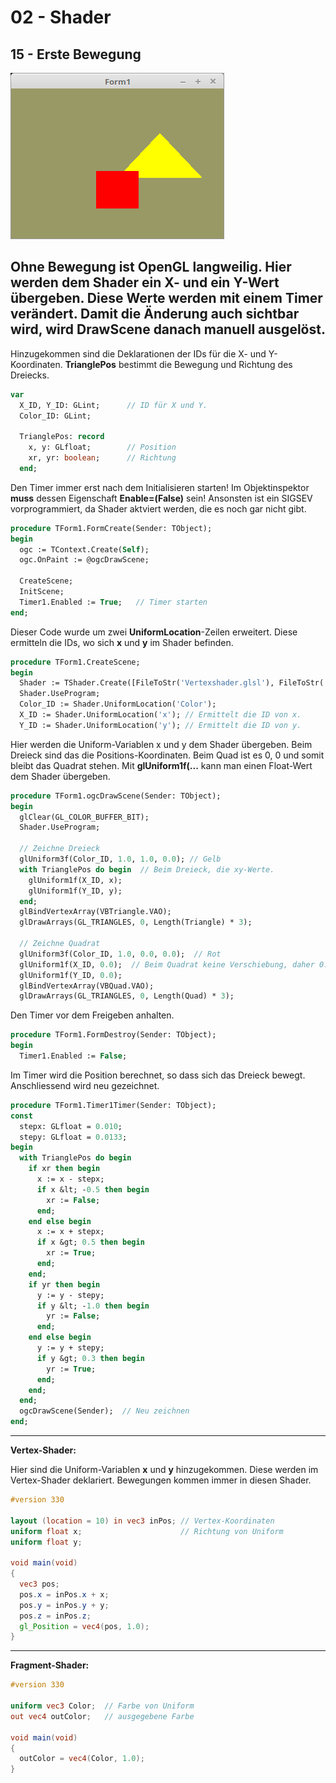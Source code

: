 # 02 - Shader
## 15 - Erste Bewegung

![image.png](image.png)

Ohne Bewegung ist OpenGL langweilig.
Hier werden dem Shader ein X- und ein Y-Wert übergeben. Diese Werte werden mit einem Timer verändert.
Damit die Änderung auch sichtbar wird, wird <b>DrawScene</b> danach manuell ausgelöst.
---
Hinzugekommen sind die Deklarationen der IDs für die X- und Y-Koordinaten.
<b>TrianglePos</b> bestimmt die Bewegung und Richtung des Dreiecks.

```pascal
var
  X_ID, Y_ID: GLint;      // ID für X und Y.
  Color_ID: GLint;

  TrianglePos: record
    x, y: GLfloat;        // Position
    xr, yr: boolean;      // Richtung
  end;
```

Den Timer immer erst nach dem Initialisieren starten!
Im Objektinspektor <b>muss</b> dessen Eigenschaft <b>Enable=(False)</b> sein!
Ansonsten ist ein SIGSEV vorprogrammiert, da Shader aktviert werden, die es noch gar nicht gibt.

```pascal
procedure TForm1.FormCreate(Sender: TObject);
begin
  ogc := TContext.Create(Self);
  ogc.OnPaint := @ogcDrawScene;

  CreateScene;
  InitScene;
  Timer1.Enabled := True;   // Timer starten
end;
```

Dieser Code wurde um zwei <b>UniformLocation</b>-Zeilen erweitert.
Diese ermitteln die IDs, wo sich <b>x</b> und <b>y</b> im Shader befinden.

```pascal
procedure TForm1.CreateScene;
begin
  Shader := TShader.Create([FileToStr('Vertexshader.glsl'), FileToStr('Fragmentshader.glsl')]);
  Shader.UseProgram;
  Color_ID := Shader.UniformLocation('Color');
  X_ID := Shader.UniformLocation('x'); // Ermittelt die ID von x.
  Y_ID := Shader.UniformLocation('y'); // Ermittelt die ID von y.
```

Hier werden die Uniform-Variablen x und y dem Shader übergeben.
Beim Dreieck sind das die Positions-Koordinaten.
Beim Quad ist es 0, 0 und somit bleibt das Quadrat stehen.
Mit <b>glUniform1f(...</b> kann man einen Float-Wert dem Shader übergeben.

```pascal
procedure TForm1.ogcDrawScene(Sender: TObject);
begin
  glClear(GL_COLOR_BUFFER_BIT);
  Shader.UseProgram;

  // Zeichne Dreieck
  glUniform3f(Color_ID, 1.0, 1.0, 0.0); // Gelb
  with TrianglePos do begin  // Beim Dreieck, die xy-Werte.
    glUniform1f(X_ID, x);
    glUniform1f(Y_ID, y);
  end;
  glBindVertexArray(VBTriangle.VAO);
  glDrawArrays(GL_TRIANGLES, 0, Length(Triangle) * 3);

  // Zeichne Quadrat
  glUniform3f(Color_ID, 1.0, 0.0, 0.0);  // Rot
  glUniform1f(X_ID, 0.0);  // Beim Quadrat keine Verschiebung, daher 0.0, 0.0 .
  glUniform1f(Y_ID, 0.0);
  glBindVertexArray(VBQuad.VAO);
  glDrawArrays(GL_TRIANGLES, 0, Length(Quad) * 3);
```

Den Timer vor dem Freigeben anhalten.

```pascal
procedure TForm1.FormDestroy(Sender: TObject);
begin
  Timer1.Enabled := False;
```

Im Timer wird die Position berechnet, so dass sich das Dreieck bewegt.
Anschliessend wird neu gezeichnet.

```pascal
procedure TForm1.Timer1Timer(Sender: TObject);
const
  stepx: GLfloat = 0.010;
  stepy: GLfloat = 0.0133;
begin
  with TrianglePos do begin
    if xr then begin
      x := x - stepx;
      if x &lt; -0.5 then begin
        xr := False;
      end;
    end else begin
      x := x + stepx;
      if x &gt; 0.5 then begin
        xr := True;
      end;
    end;
    if yr then begin
      y := y - stepy;
      if y &lt; -1.0 then begin
        yr := False;
      end;
    end else begin
      y := y + stepy;
      if y &gt; 0.3 then begin
        yr := True;
      end;
    end;
  end;
  ogcDrawScene(Sender);  // Neu zeichnen
end;
```

---
<b>Vertex-Shader:</b>

Hier sind die Uniform-Variablen <b>x</b> und <b>y</b> hinzugekommen.
Diese werden im Vertex-Shader deklariert. Bewegungen kommen immer in diesen Shader.

```glsl
#version 330

layout (location = 10) in vec3 inPos; // Vertex-Koordinaten
uniform float x;                      // Richtung von Uniform
uniform float y;
 
void main(void)
{
  vec3 pos;
  pos.x = inPos.x + x;
  pos.y = inPos.y + y;
  pos.z = inPos.z;
  gl_Position = vec4(pos, 1.0);
}

```

---
<b>Fragment-Shader:</b>

```glsl
#version 330

uniform vec3 Color;  // Farbe von Uniform
out vec4 outColor;   // ausgegebene Farbe

void main(void)
{
  outColor = vec4(Color, 1.0);
}

```


